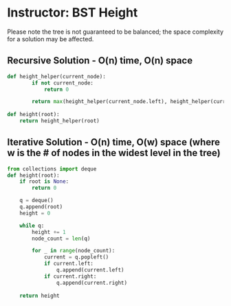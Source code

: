 # Instructor: BST Height

Please note the tree is not guaranteed to be balanced; the space complexity for a solution may be affected.

## Recursive Solution - O(n) time, O(n) space

```py
def height_helper(current_node):
        if not current_node:
            return 0

        return max(height_helper(current_node.left), height_helper(current_node.right)) + 1
    
def height(root):
    return height_helper(root)
```

## Iterative Solution - O(n) time, O(w) space (where w is the # of nodes in the widest level in the tree)

```py
from collections import deque
def height(root):
    if root is None:
        return 0

    q = deque()
    q.append(root)
    height = 0

    while q:
        height += 1
        node_count = len(q)

        for _ in range(node_count):
            current = q.popleft()
            if current.left:
                q.append(current.left)
            if current.right:
                q.append(current.right)
        
    return height
```